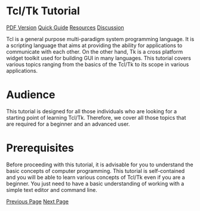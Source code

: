 # Tcl/Tk Tutorial
[PDF Version](../tcl-tk/tcl_tk_pdf_version.md)
[Quick Guide](../tcl-tk/tcl_tk_quick_guide.md)
[Resources](../tcl-tk/tcl_tk_useful_resources.md)
[Discussion](../tcl-tk/tcl_tk_discussion.md)

Tcl is a general purpose multi-paradigm system programming language. It is a scripting language that aims at providing the ability for applications to communicate with each other. On the other hand, Tk is a cross platform widget toolkit used for building GUI in many languages. This tutorial covers various topics ranging from the basics of the Tcl/Tk to its scope in various applications.

# Audience
This tutorial is designed for all those individuals who are looking for a starting point of learning Tcl/Tk. Therefore, we cover all those topics that are required for a beginner and an advanced user.

# Prerequisites
Before proceeding with this tutorial, it is advisable for you to understand the basic concepts of computer programming. This tutorial is self-contained and you will be able to learn various concepts of Tcl/Tk even if you are a beginner. You just need to have a basic understanding of working with a simple text editor and command line.


[Previous Page](..index.md) [Next Page](..index.md) 
